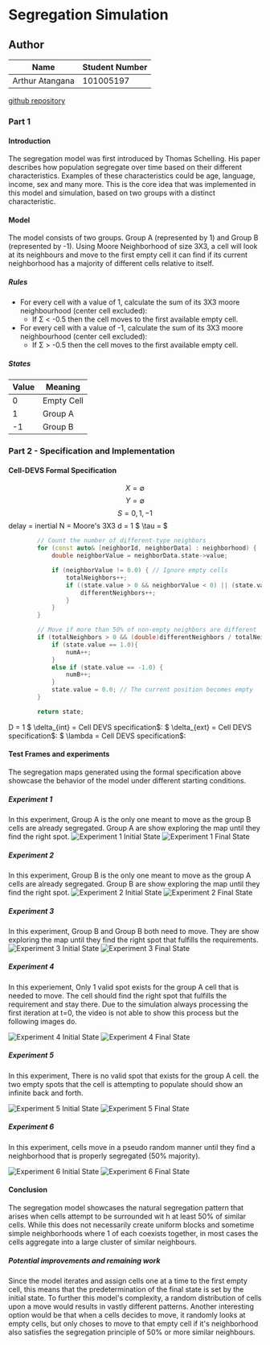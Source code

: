 # Segregation Simulation
## Author
|Name|Student Number|
|-|-|
|Arthur Atangana|101005197|

[github repository](www.github.com/arthuratangana/segregation-simulation)
### Part 1

#### Introduction
The segregation model was first introduced by Thomas Schelling. His paper describes how population segregate over time based on their different characteristics. Examples of these characteristics could be age, language, income, sex and many more. This is the core idea that was implemented in this model and simulation, based on two groups with a distinct characteristic.
#### Model
The model consists of two groups. Group A (represented by 1) and Group B (represented by -1).
Using Moore Neighborhood of size 3X3, a cell will look at its neighbours and move to the first empty cell it can find if its current neighborhood has a majority of different cells relative to itself.
##### Rules
- For every cell with a value of 1, calculate the sum of its 3X3 moore neighbourhood (center cell excluded):
    * If Σ < -0.5 then the cell moves to the first available empty cell.
- For every cell with a value of -1, calculate the sum of its 3X3 moore neighbourhood (center cell excluded):
    * If Σ > -0.5 then the cell moves to the first available empty cell.

##### States
|Value|Meaning|
|-|-|
|0|Empty Cell|
|1|Group A|
|-1|Group B|

### Part 2 - Specification and Implementation
#### Cell-DEVS Formal Specification

$$ X = \emptyset $$
$$ Y = \emptyset $$
$$ S = {0, 1, -1} $$
delay = inertial
N = Moore's 3X3
d = 1
$ \tau = $
```c++
		// Count the number of different-type neighbors
		for (const auto& [neighborId, neighborData] : neighborhood) {
			double neighborValue = neighborData.state->value;

			if (neighborValue != 0.0) { // Ignore empty cells
				totalNeighbors++;
				if ((state.value > 0 && neighborValue < 0) || (state.value < 0 && neighborValue > 0)) {
					differentNeighbors++;
				}
			}
		}

		// Move if more than 50% of non-empty neighbors are different
		if (totalNeighbors > 0 && (double)differentNeighbors / totalNeighbors > 0.5) {
			if (state.value == 1.0){
				numA++;
			}
			else if (state.value == -1.0) {
				numB++;
			}
			state.value = 0.0; // The current position becomes empty
		}

		return state;
```
D = 1
$ \delta_{int} =  Cell DEVS specification$:
$ \delta_{ext} =  Cell DEVS specification$:
$ \lambda =  Cell DEVS specification$:

#### Test Frames and experiments
The segregation maps generated using the formal specification above showcase the behavior of the model under different starting conditions.

##### Experiment 1
In this experiment, Group A is the only one meant to move as the group B cells are already segregated. Group A are show exploring the map until they find the right spot.
![Experiment 1 Initial State](experiment_1_initial_state.png)
![Experiment 1 Final State](experiment_1_final_state.png)
##### Experiment 2
In this experiment, Group B is the only one meant to move as the group A cells are already segregated. Group B are show exploring the map until they find the right spot.
![Experiment 2 Initial State](experiment_2_initial_state.png)
![Experiment 2 Final State](experiment_2_final_state.png)
##### Experiment 3
In this experiment, Group B and Group B both need to move. They are show exploring the map until they find the right spot that fulfills the requirements.
![Experiment 3 Initial State](experiment_3_initial_state.png)
![Experiment 3 Final State](experiment_3_final_state.png)
##### Experiment 4
In this experiement, Only 1 valid spot exists for the group A cell that is needed to move. The cell should find the right spot that fulfills the requirement and stay there. Due to the simulation always processing the first iteration at t=0, the video is not able to show this process but the following images do.

![Experiment 4 Initial State](experiment_4_initial_state.png)
![Experiment 4 Final State](experiment_4_final_state.png)
##### Experiment 5
In this experiment, There is no valid spot that exists for the group A cell. the two empty spots that the cell is attempting to populate should show an infinite back and forth.

![Experiment 5 Initial State](experiment_5_initial_state.png)
![Experiment 5 Final State](experiment_5_final_state.png)

##### Experiment 6
In this experiment, cells move in a pseudo random manner until they find a neighborhood that is properly segregated (50% majority).

![Experiment 6 Initial State](experiment_6_initial_state.png)
![Experiment 6 Final State](experiment_6_final_state.png)

#### Conclusion
The segregation model showcases the natural segregation pattern that arises when cells attempt to be surrounded wit h at least 50% of similar cells. While this does not necessarily create uniform blocks and sometime simple neighborhoods where 1 of each coexists together, in most cases the cells aggregate into a large cluster of similar neighbours.
##### Potential improvements and remaining work
Since the model iterates and assign cells one at a time to the first empty cell, this means that the predetermination of the final state is set by the initial state. To further this model's complexity, a random distribution of cells upon a move would results in vastly different patterns. Another interesting option would be that when a cells decides to move, it randomly looks at empty cells, but only choses to move to that empty cell if it's neighborhood also satisfies the segregation principle of 50% or more similar neighbours.

